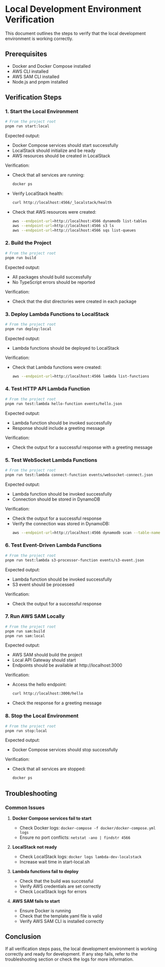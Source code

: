 # Local Development Environment Verification

This document outlines the steps to verify that the local development environment is working correctly.

## Prerequisites

- Docker and Docker Compose installed
- AWS CLI installed
- AWS SAM CLI installed
- Node.js and pnpm installed

## Verification Steps

### 1. Start the Local Environment

```bash
# From the project root
pnpm run start:local
```

Expected output:
- Docker Compose services should start successfully
- LocalStack should initialize and be ready
- AWS resources should be created in LocalStack

Verification:
- Check that all services are running:
  ```bash
  docker ps
  ```
- Verify LocalStack health:
  ```bash
  curl http://localhost:4566/_localstack/health
  ```
- Check that AWS resources were created:
  ```bash
  aws --endpoint-url=http://localhost:4566 dynamodb list-tables
  aws --endpoint-url=http://localhost:4566 s3 ls
  aws --endpoint-url=http://localhost:4566 sqs list-queues
  ```

### 2. Build the Project

```bash
# From the project root
pnpm run build
```

Expected output:
- All packages should build successfully
- No TypeScript errors should be reported

Verification:
- Check that the dist directories were created in each package

### 3. Deploy Lambda Functions to LocalStack

```bash
# From the project root
pnpm run deploy:local
```

Expected output:
- Lambda functions should be deployed to LocalStack

Verification:
- Check that Lambda functions were created:
  ```bash
  aws --endpoint-url=http://localhost:4566 lambda list-functions
  ```

### 4. Test HTTP API Lambda Function

```bash
# From the project root
pnpm run test:lambda hello-function events/hello.json
```

Expected output:
- Lambda function should be invoked successfully
- Response should include a greeting message

Verification:
- Check the output for a successful response with a greeting message

### 5. Test WebSocket Lambda Functions

```bash
# From the project root
pnpm run test:lambda connect-function events/websocket-connect.json
```

Expected output:
- Lambda function should be invoked successfully
- Connection should be stored in DynamoDB

Verification:
- Check the output for a successful response
- Verify the connection was stored in DynamoDB:
  ```bash
  aws --endpoint-url=http://localhost:4566 dynamodb scan --table-name websocket-connections
  ```

### 6. Test Event-Driven Lambda Functions

```bash
# From the project root
pnpm run test:lambda s3-processor-function events/s3-event.json
```

Expected output:
- Lambda function should be invoked successfully
- S3 event should be processed

Verification:
- Check the output for a successful response

### 7. Run AWS SAM Locally

```bash
# From the project root
pnpm run sam:build
pnpm run sam:local
```

Expected output:
- AWS SAM should build the project
- Local API Gateway should start
- Endpoints should be available at http://localhost:3000

Verification:
- Access the hello endpoint:
  ```bash
  curl http://localhost:3000/hello
  ```
- Check the response for a greeting message

### 8. Stop the Local Environment

```bash
# From the project root
pnpm run stop:local
```

Expected output:
- Docker Compose services should stop successfully

Verification:
- Check that all services are stopped:
  ```bash
  docker ps
  ```

## Troubleshooting

### Common Issues

1. **Docker Compose services fail to start**
   - Check Docker logs: `docker-compose -f docker/docker-compose.yml logs`
   - Ensure no port conflicts: `netstat -ano | findstr 4566`

2. **LocalStack not ready**
   - Check LocalStack logs: `docker logs lambda-dev-localstack`
   - Increase wait time in start-local.sh

3. **Lambda functions fail to deploy**
   - Check that the build was successful
   - Verify AWS credentials are set correctly
   - Check LocalStack logs for errors

4. **AWS SAM fails to start**
   - Ensure Docker is running
   - Check that the template.yaml file is valid
   - Verify AWS SAM CLI is installed correctly

## Conclusion

If all verification steps pass, the local development environment is working correctly and ready for development. If any step fails, refer to the troubleshooting section or check the logs for more information.
